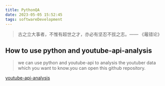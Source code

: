 ```yaml
---
title: PythonQA
date: 2023-05-05 15:52:45
tags: softwareDevelopment
---
```

> 古之立大事者，不惟有超世之才，亦必有坚忍不拔之志。—— 《鼂错论》

## How to use python and youtube-api-analysis

>we can use python and youtube-api to analysis the youtuber data which you want to know.you can open this github repository.

[youtube-api-analysis](https://github.com/thu-vu92/youtube-api-analysis)
<!--more-->